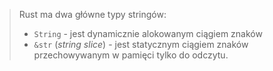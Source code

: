 
> Rust ma dwa główne typy stringów:
> 
> -  `String` - jest dynamicznie alokowanym ciągiem znaków
> - `&str` (*string slice*) - jest statycznym ciągiem znaków przechowywanym w pamięci tylko do odczytu.
> 












